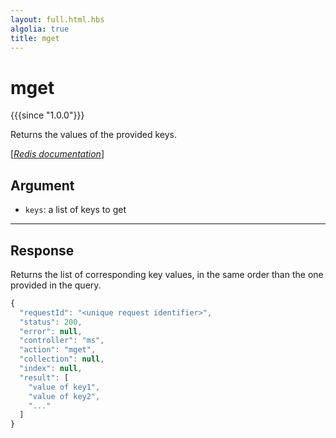 ```yaml
---
layout: full.html.hbs
algolia: true
title: mget
---
```



# mget

{{{since "1.0.0"}}}

Returns the values of the provided keys.

[[_Redis documentation_]](https://redis.io/commands/mget)


## Argument

* `keys`: a list of keys to get

---

## Response

Returns the list of corresponding key values, in the same order than the one provided in the query.

```javascript
{
  "requestId": "<unique request identifier>",
  "status": 200,
  "error": null,
  "controller": "ms",
  "action": "mget",
  "collection": null,
  "index": null,
  "result": [
    "value of key1",
    "value of key2",
    "..."
  ]
}
```
